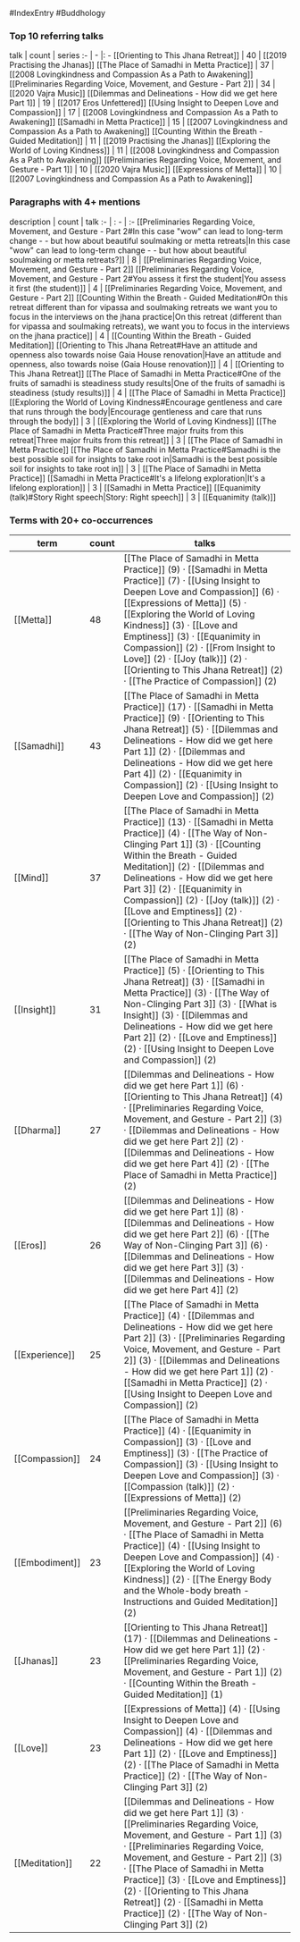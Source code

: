 #IndexEntry #Buddhology

### Top 10 referring talks
talk | count | series
:- | - |: -
[[Orienting to This Jhana Retreat]] | 40 | [[2019 Practising the Jhanas]]
[[The Place of Samadhi in Metta Practice]] | 37 | [[2008 Lovingkindness and Compassion As a Path to Awakening]]
[[Preliminaries Regarding Voice, Movement, and Gesture - Part 2]] | 34 | [[2020 Vajra Music]]
[[Dilemmas and Delineations - How did we get here Part 1]] | 19 | [[2017 Eros Unfettered]]
[[Using Insight to Deepen Love and Compassion]] | 17 | [[2008 Lovingkindness and Compassion As a Path to Awakening]]
[[Samadhi in Metta Practice]] | 15 | [[2007 Lovingkindness and Compassion As a Path to Awakening]]
[[Counting Within the Breath - Guided Meditation]] | 11 | [[2019 Practising the Jhanas]]
[[Exploring the World of Loving Kindness]] | 11 | [[2008 Lovingkindness and Compassion As a Path to Awakening]]
[[Preliminaries Regarding Voice, Movement, and Gesture - Part 1]] | 10 | [[2020 Vajra Music]]
[[Expressions of Metta]] | 10 | [[2007 Lovingkindness and Compassion As a Path to Awakening]]

### Paragraphs with 4+ mentions
description | count | talk
:- | : - | :-
[[Preliminaries Regarding Voice, Movement, and Gesture - Part 2#In this case "wow" can lead to long-term change - - but how about beautiful soulmaking or metta retreats\|In this case "wow" can lead to long-term change - - but how about beautiful soulmaking or metta retreats?]] | 8 | [[Preliminaries Regarding Voice, Movement, and Gesture - Part 2]]
[[Preliminaries Regarding Voice, Movement, and Gesture - Part 2#You assess it first the student\|You assess it first (the student)]] | 4 | [[Preliminaries Regarding Voice, Movement, and Gesture - Part 2]]
[[Counting Within the Breath - Guided Meditation#On this retreat different than for vipassa and soulmaking retreats we want you to focus in the interviews on the jhana practice\|On this retreat (different than for vipassa and soulmaking retreats), we want you to focus in the interviews on the jhana practice]] | 4 | [[Counting Within the Breath - Guided Meditation]]
[[Orienting to This Jhana Retreat#Have an attitude and openness also towards noise Gaia House renovation\|Have an attitude and openness, also towards noise (Gaia House renovation)]] | 4 | [[Orienting to This Jhana Retreat]]
[[The Place of Samadhi in Metta Practice#One of the fruits of samadhi is steadiness study results\|One of the fruits of samadhi is steadiness (study results)]] | 4 | [[The Place of Samadhi in Metta Practice]]
[[Exploring the World of Loving Kindness#Encourage gentleness and care that runs through the body\|Encourage gentleness and care that runs through the body]] | 3 | [[Exploring the World of Loving Kindness]]
[[The Place of Samadhi in Metta Practice#Three major fruits from this retreat\|Three major fruits from this retreat]] | 3 | [[The Place of Samadhi in Metta Practice]]
[[The Place of Samadhi in Metta Practice#Samadhi is the best possible soil for insights to take root in\|Samadhi is the best possible soil for insights to take root in]] | 3 | [[The Place of Samadhi in Metta Practice]]
[[Samadhi in Metta Practice#It's a lifelong exploration\|It's a lifelong exploration]] | 3 | [[Samadhi in Metta Practice]]
[[Equanimity (talk)#Story Right speech\|Story: Right speech]] | 3 | [[Equanimity (talk)]]

### Terms with 20+ co-occurrences
term | count | talks
-|-|-
[[Metta]] | 48 | <span class="counts">[[The Place of Samadhi in Metta Practice]] (9) · [[Samadhi in Metta Practice]] (7) · [[Using Insight to Deepen Love and Compassion]] (6) · [[Expressions of Metta]] (5) · [[Exploring the World of Loving Kindness]] (3) · [[Love and Emptiness]] (3) · [[Equanimity in Compassion]] (2) · [[From Insight to Love]] (2) · [[Joy (talk)]] (2) · [[Orienting to This Jhana Retreat]] (2) · [[The Practice of Compassion]] (2)</span> 
[[Samadhi]] | 43 | <span class="counts">[[The Place of Samadhi in Metta Practice]] (17) · [[Samadhi in Metta Practice]] (9) · [[Orienting to This Jhana Retreat]] (5) · [[Dilemmas and Delineations - How did we get here Part 1]] (2) · [[Dilemmas and Delineations - How did we get here Part 4]] (2) · [[Equanimity in Compassion]] (2) · [[Using Insight to Deepen Love and Compassion]] (2)</span> 
[[Mind]] | 37 | <span class="counts">[[The Place of Samadhi in Metta Practice]] (13) · [[Samadhi in Metta Practice]] (4) · [[The Way of Non-Clinging Part 1]] (3) · [[Counting Within the Breath - Guided Meditation]] (2) · [[Dilemmas and Delineations - How did we get here Part 3]] (2) · [[Equanimity in Compassion]] (2) · [[Joy (talk)]] (2) · [[Love and Emptiness]] (2) · [[Orienting to This Jhana Retreat]] (2) · [[The Way of Non-Clinging Part 3]] (2)</span> 
[[Insight]] | 31 | <span class="counts">[[The Place of Samadhi in Metta Practice]] (5) · [[Orienting to This Jhana Retreat]] (3) · [[Samadhi in Metta Practice]] (3) · [[The Way of Non-Clinging Part 3]] (3) · [[What is Insight]] (3) · [[Dilemmas and Delineations - How did we get here Part 2]] (2) · [[Love and Emptiness]] (2) · [[Using Insight to Deepen Love and Compassion]] (2)</span> 
[[Dharma]] | 27 | <span class="counts">[[Dilemmas and Delineations - How did we get here Part 1]] (6) · [[Orienting to This Jhana Retreat]] (4) · [[Preliminaries Regarding Voice, Movement, and Gesture - Part 2]] (3) · [[Dilemmas and Delineations - How did we get here Part 2]] (2) · [[Dilemmas and Delineations - How did we get here Part 4]] (2) · [[The Place of Samadhi in Metta Practice]] (2)</span> 
[[Eros]] | 26 | <span class="counts">[[Dilemmas and Delineations - How did we get here Part 1]] (8) · [[Dilemmas and Delineations - How did we get here Part 2]] (6) · [[The Way of Non-Clinging Part 3]] (6) · [[Dilemmas and Delineations - How did we get here Part 3]] (3) · [[Dilemmas and Delineations - How did we get here Part 4]] (2)</span> 
[[Experience]] | 25 | <span class="counts">[[The Place of Samadhi in Metta Practice]] (4) · [[Dilemmas and Delineations - How did we get here Part 2]] (3) · [[Preliminaries Regarding Voice, Movement, and Gesture - Part 2]] (3) · [[Dilemmas and Delineations - How did we get here Part 1]] (2) · [[Samadhi in Metta Practice]] (2) · [[Using Insight to Deepen Love and Compassion]] (2)</span> 
[[Compassion]] | 24 | <span class="counts">[[The Place of Samadhi in Metta Practice]] (4) · [[Equanimity in Compassion]] (3) · [[Love and Emptiness]] (3) · [[The Practice of Compassion]] (3) · [[Using Insight to Deepen Love and Compassion]] (3) · [[Compassion (talk)]] (2) · [[Expressions of Metta]] (2)</span> 
[[Embodiment]] | 23 | <span class="counts">[[Preliminaries Regarding Voice, Movement, and Gesture - Part 2]] (6) · [[The Place of Samadhi in Metta Practice]] (4) · [[Using Insight to Deepen Love and Compassion]] (4) · [[Exploring the World of Loving Kindness]] (2) · [[The Energy Body and the Whole-body breath - Instructions and Guided Meditation]] (2)</span> 
[[Jhanas]] | 23 | <span class="counts">[[Orienting to This Jhana Retreat]] (17) · [[Dilemmas and Delineations - How did we get here Part 1]] (2) · [[Preliminaries Regarding Voice, Movement, and Gesture - Part 1]] (2) · [[Counting Within the Breath - Guided Meditation]] (1)</span> 
[[Love]] | 23 | <span class="counts">[[Expressions of Metta]] (4) · [[Using Insight to Deepen Love and Compassion]] (4) · [[Dilemmas and Delineations - How did we get here Part 1]] (2) · [[Love and Emptiness]] (2) · [[The Place of Samadhi in Metta Practice]] (2) · [[The Way of Non-Clinging Part 3]] (2)</span> 
[[Meditation]] | 22 | <span class="counts">[[Dilemmas and Delineations - How did we get here Part 1]] (3) · [[Preliminaries Regarding Voice, Movement, and Gesture - Part 1]] (3) · [[Preliminaries Regarding Voice, Movement, and Gesture - Part 2]] (3) · [[The Place of Samadhi in Metta Practice]] (3) · [[Love and Emptiness]] (2) · [[Orienting to This Jhana Retreat]] (2) · [[Samadhi in Metta Practice]] (2) · [[The Way of Non-Clinging Part 3]] (2)</span> 

